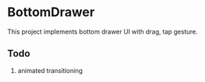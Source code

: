 # BottomDrawer

This project implements bottom drawer UI with drag, tap gesture.

## Todo
1. animated transitioning
